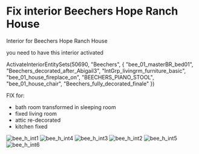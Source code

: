 # Fix interior Beechers Hope Ranch House

Interior for Beechers Hope Ranch House

you need to have this interior activated

ActivateInteriorEntitySets(50690, "Beechers", {
		"bee_01_masterBR_bed01",
		"Beechers_decorated_after_Abigail3",
		"IntGrp_livingrm_furniture_basic",
		"bee_01_house_fireplace_on",
		"BEECHERS_PIANO_STOOL",
		"bee_01_house_chair",
		"Beechers_fully_decorated_finale"
	})

FIX for:
- bath room transformed in sleeping room 
- fixed living room
- attic re-decorated
- kitchen fixed

![bee_h_int1](https://github.com/zetafe1/bee_house_int/assets/79672264/a1362533-e93e-4d67-ac60-4efba3baa8e0)
![bee_h_int4](https://github.com/zetafe1/bee_house_int/assets/79672264/fea37bf9-2a42-41e3-ba8b-4b4bd9be1688)
![bee_h_int3](https://github.com/zetafe1/bee_house_int/assets/79672264/e9e83aff-97bf-4d0d-a43f-4dda9e9709df)
![bee_h_int2](https://github.com/zetafe1/bee_house_int/assets/79672264/18493121-f253-4109-9fd1-96307ef3d0bd)
![bee_h_int5](https://github.com/zetafe1/bee_house_int/assets/79672264/07c0ded6-d7bd-47b2-8acf-eb77f19f141f)
![bee_h_int6](https://github.com/zetafe1/bee_house_int/assets/79672264/00ab08b2-dbac-419c-994b-25226d591a11)


